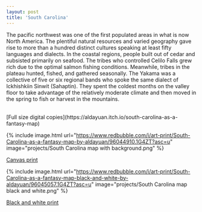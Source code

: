 ```yaml
---
layout: post
title: 'South Carolina'
---
```

The pacific northwest was one of the first populated areas in what is now North America. The plentiful natural resources and varied geography gave rise to more than a hundred distinct cultures speaking at least fifty languages and dialects. In the coastal regions, people built out of cedar and subsisted primarily on seafood. The tribes who controlled Celilo Falls grew rich due to the optimal salmon fishing conditions. Meanwhile, tribes in the plateau hunted, fished, and gathered seasonally. The Yakama was a collective of five or six regional bands who spoke the same dialect of Ickhishkiin Sinwit (Sahaptin). They spent the coldest months on the valley floor to take advantage of the relatively moderate climate and then moved in the spring to fish or harvest in the mountains. 

<br>
[Full size digital copies](https://aldayuan.itch.io/south-carolina-as-a-fantasy-map)
<br>

{% include image.html url="https://www.redbubble.com/i/art-print/South-Carolina-as-a-fantasy-map-by-aldayuan/96044910.1G4ZT?asc=u" image="projects/South Carolina map with background.png" %}

[Canvas print](https://www.redbubble.com/i/art-print/South-Carolina-as-a-fantasy-map-by-aldayuan/96044910.1G4ZT?asc=u)

{% include image.html url="https://www.redbubble.com/i/art-print/South-Carolina-as-a-fantasy-map-black-and-white-by-aldayuan/96045057.1G4ZT?asc=u" image="projects/South Carolina map black and white.png" %}

[Black and white print](https://www.redbubble.com/i/art-print/South-Carolina-as-a-fantasy-map-black-and-white-by-aldayuan/96045057.1G4ZT?asc=u)
